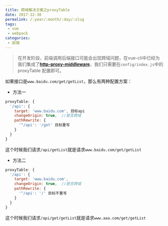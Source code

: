 ```yaml
---
title: 跨域解决方案之proxyTable  
date: 2017-12-30
permalink: /:year/:month/:day/:slug
tags:
 - vue
 - webpack
categories: 
 - 前端
---
```


> 在开发阶段，前端调用后端接口可能会出现跨域问题，在vue-cli中已经为我们集成了[**http-proxy-middleware**](https://github.com/chimurai/http-proxy-middleware)，我们只需要在`config/index.js`中的proxyTable 配置即可。

<!-- more -->

如果接口是`www.baidu.com/get/getList`，那么有两种配置方案：
- 方法一
```js
proxyTable: {
  '/api': {
    target: 'www.baidu.com', 目标api 
    changeOrigin: true,  //是否跨域
    pathRewrite: {
      '^/api': '/get' 目标重写
    }
  }
}
```
这个时候我们请求`/api/getList`就是请求`www.baidu.com/get/getList`
- 方法二
```js
proxyTable: {
  '/api': {
    target: 'www.baidu.com',
    changeOrigin: true,  //是否跨域
    pathRewrite: {
      '^/api': '/' 目标不重写  
    }
  }
}
```
这个时候我们请求`/api/get/getList`就是请求`www.aaa.com/get/getList`
